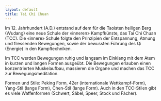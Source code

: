 ```yaml
---
layout: default
title: Tai Chi Chuan
---
```


Im 12. Jahrhundert (A.D.) entstand auf dem für die Taoisten heiligen Berg (Wudang) eine neue Schule der «inneren» Kampfkünste, das Tai Chi Chuan (TCC). Die «innere» Schule folgte den Prinzipien der Entspannung, Atmung und fliessenden Bewegungen, sowie der bewussten Führung des Qi (Energie) in den Kampftechniken.

Im TCC werden Bewegungen ruhig und langsam im Einklang mit dem Atem in kurzen und langen Formen ausgeübt. Die Bewegungen erlauben einen konzentrierten Muskelaufbau, massieren die Organe und machen das TCC zur Bewegungsmeditation.

Formen und Stile: Peking Form, 42er (internationale Wettkampf-Form), Yang-Stil (lange Form), Chen-Stil (lange Form). Auch in den TCC-Stilen gibt es viele Waffenformen (Schwert, Säbel, Speer, Stock und Fächer).

